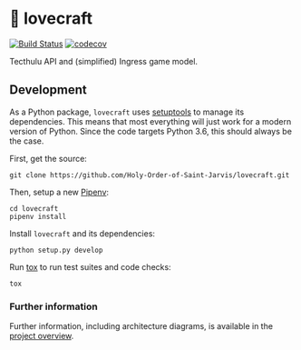 # :octopus: lovecraft
[![Build Status](https://travis-ci.org/Holy-Order-of-Saint-Jarvis/lovecraft.svg?branch=hotfix%2Fissues-10)](https://travis-ci.org/Holy-Order-of-Saint-Jarvis/lovecraft)
[![codecov](https://codecov.io/gh/Holy-Order-of-Saint-Jarvis/lovecraft/branch/master/graph/badge.svg)](https://codecov.io/gh/Holy-Order-of-Saint-Jarvis/lovecraft)

Tecthulu API and (simplified) Ingress game model.

## Development
As a Python package, ``lovecraft`` uses [setuptools] to manage its dependencies.
This means that most everything will just work for a modern version of Python.
Since the code targets Python 3.6, this should always be the case.

First, get the source:

~~~
git clone https://github.com/Holy-Order-of-Saint-Jarvis/lovecraft.git
~~~

Then, setup a new [Pipenv]:

~~~
cd lovecraft
pipenv install
~~~

Install ``lovecraft`` and its dependencies:

~~~
python setup.py develop
~~~

Run [tox] to run test suites and code checks:

~~~
tox
~~~

### Further information

Further information, including architecture diagrams, is available in the [project overview](docs/overview.md).

<!-- links -->
[pipenv]: https://pipenv.readthedocs.io/
[setuptools]: https://setuptools.readthedocs.io/
[tox]: https://tox.readthedocs.io/
